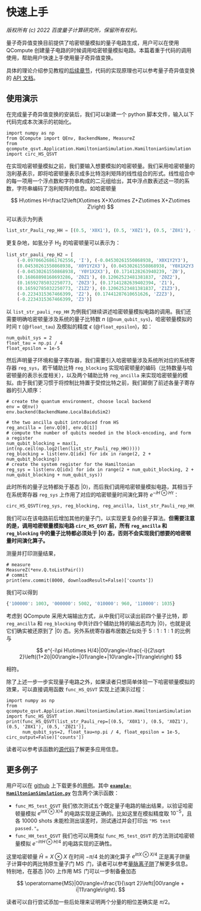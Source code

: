 # 快速上手

*版权所有 (c) 2022 百度量子计算研究所，保留所有权利。*

量子奇异值变换目前提供了哈密顿量模拟的量子电路生成，用户可以在使用 QCompute 创建量子电路的时候调用哈密顿量模拟电路。本篇着重于代码的调用使用，帮助用户快速上手使用量子奇异值变换。

具体的理论介绍参见教程的[后续章节](https://quantum-hub.baidu.com/qsvt/tutorial-introduction)，代码的实现原理也可以参考量子奇异值变换的 [API 文档](https://quantum-hub.baidu.com/docs/qsvt/)。

## 使用演示

在完成量子奇异值变换的安装后，我们可以新建一个 python 脚本文件，输入以下代码完成本次演示的初始化。

```python{.line-numbers}
import numpy as np
from QCompute import QEnv, BackendName, MeasureZ
from qcompute_qsvt.Application.HamiltonianSimulation.HamiltonianSimulation import circ_HS_QSVT
```

在实现哈密顿量模拟之前，我们要输入想要模拟的哈密顿量。我们采用哈密顿量的泡利基表示，即将哈密顿量表示成多比特泡利矩阵的线性组合的形式。线性组合中的每一项用一个浮点数和字符串构成的二元组给出，其中浮点数表述这一项的系数，字符串编码了泡利矩阵的信息。如哈密顿量 

$$
H\otimes H=\frac12\left(X\otimes X+X\otimes Z+Z\otimes X+Z\otimes Z\right)
$$ 

可以表示为列表

```python
list_str_Pauli_rep_HH = [(0.5, 'X0X1'), (0.5, 'X0Z1'), (0.5, 'Z0X1'), (0.5, 'Z0Z1')]
```

更复杂地，如氢分子 $\operatorname{H_2}$ 的哈密顿量可以表示为：

```python
list_str_pauli_rep_H2 = [
    (-0.09706626861762556, 'I'), (-0.04530261550868938, 'X0X1Y2Y3'),
    (0.04530261550868938, 'X0Y1Y2X3'), (0.04530261550868938, 'Y0X1X2Y3'),
    (-0.04530261550868938, 'Y0Y1X2X3'), (0.1714128263940239, 'Z0'),
    (0.16868898168693286, 'Z0Z1'), (0.12062523481381837, 'Z0Z2'),
    (0.16592785032250773, 'Z0Z3'), (0.17141282639402394, 'Z1'),
    (0.16592785032250773, 'Z1Z2'), (0.12062523481381837, 'Z1Z3'),
    (-0.2234315367466399, 'Z2'), (0.17441287610651626, 'Z2Z3'),
    (-0.2234315367466399, 'Z3')]
```

以 `list_str_pauli_rep_HH` 为例我们继续讲述哈密顿量模拟电路的调用。我们还需要明确哈密顿量涉及系统的量子比特数 $n$ (@`num_qubit_sys`)，哈密顿量模拟的时间 $\tau$ (@`float_tau`) 及模拟的精度 $\epsilon$ (@`float_epsilon`)，如：

```python{.line-numbers}
num_qubit_sys = 2
float_tau = np.pi / 4
float_epsilon = 1e-5
```

然后声明量子环境和量子寄存器，我们需要引入哈密顿量涉及系统所对应的系统寄存器 `reg_sys`，若干辅助比特 `reg_blocking` 实现哈密顿量的编码（比特数量与哈密顿量的表示长度相关），以及两个辅助比特 `reg_ancilla` 来实现哈密顿量的模拟。由于我们更习惯于将控制比特置于受控比特之前，我们颠倒了前述各量子寄存器的引入顺序：

```python{.line-numbers}
# create the quantum environment, choose local backend
env = QEnv()
env.backend(BackendName.LocalBaiduSim2)

# the two ancilla qubit introduced from HS
reg_ancilla = [env.Q[0], env.Q[1]]
# compute the number of qubits needed in the block-encoding, and form a register
num_qubit_blocking = max(1, int(np.ceil(np.log2(len(list_str_Pauli_rep_HH)))))
reg_blocking = list(env.Q[idx] for idx in range(2, 2 + num_qubit_blocking))
# create the system register for the Hamiltonian
reg_sys = list(env.Q[idx] for idx in range(2 + num_qubit_blocking, 2 + num_qubit_blocking + num_qubit_sys))
```

此时所有的量子比特都处于基态 $|0\rangle$，而后我们调用哈密顿量模拟电路，其相当于在系统寄存器 `reg_sys` 上作用了对应的哈密顿量时间演化算符 $e^{-iH\otimes H\tau}$：

```python
circ_HS_QSVT(reg_sys, reg_blocking, reg_ancilla, list_str_Pauli_rep_HH, float_tau, float_epsilon)
```

我们可以在该电路前后增加其他的量子门，以实现更复杂的量子算法。**但需要注意的是，调用哈密顿量模拟电路 `circ_HS_QSVT` 前，所有 `reg_ancilla` 和 `reg_blocking` 中的量子比特都必须处于 $|0\rangle$ 态，否则不会实现我们想要的哈密顿量时间演化算子。**

测量并打印测量结果，

```python{.line-numbers}
# measure
MeasureZ(*env.Q.toListPair())
# commit
print(env.commit(8000, downloadResult=False)['counts'])
```

我们可以得到

```python
{'100000': 1003, '000000': 5002, '010000': 960, '110000': 1035}
```

考虑到 QCompute 采用大端输出方式，从中我们可以读出前四个量子比特，即 `reg_ancilla` 和 `reg_blocking` 中共计四个辅助比特的输出态均为 $|0\rangle$，也就是说它们确实被还原到了 $|0\rangle$ 态。另外系统寄存器布居数近似处于 $5:1:1:1$ 的比例与

$$
e^{-i\pi H\otimes H/4}|00\rangle=\frac{-i}{2\sqrt 2}\left((1+2i)|00\rangle+|01\rangle+|10\rangle+|11\rangle\right)
$$

相符。

除了上述一步一步实现量子电路之外，如果读者只想简单体验一下哈密顿量模拟的效果，可以直接调用函数 `func_HS_QSVT` 实现上述演示过程：

```python{.line-numbers}
import numpy as np
from qcompute_qsvt.Application.HamiltonianSimulation.HamiltonianSimulation import func_HS_QSVT
print(func_HS_QSVT(list_str_Pauli_rep=[(0.5, 'X0X1'), (0.5, 'X0Z1'), (0.5, 'Z0X1'), (0.5, 'Z0Z1')], 
      num_qubit_sys=2, float_tau=np.pi / 4, float_epsilon = 1e-5, circ_output=False)['counts'])
```

读者可以参考该函数的[源代码](https://github.com/baidu/QCompute/tree/master/Extensions/QuantumSingularValueTransformation/qcompute_qsvt/Applications/HamiltonianSimulation/HamiltonianSimulation.py)了解更多应用信息。

## 更多例子 

用户可以在 [github](https://github.com/baidu/QCompute/tree/master/Extensions/QuantumSingularValueTransformation/) 上下载更多的[用例](https://github.com/baidu/QCompute/tree/master/Extensions/QuantumSingularValueTransformation/examples/)。其中 [**`example-HamiltonianSimulation.py`**](https://github.com/baidu/QCompute/tree/master/Extensions/QuantumSingularValueTransformation/examples/example-HamiltonianSimulation.py) 包含两个演示函数：

- `func_MS_test_QSVT` 我们依次测试五个既定量子电路的输出结果，以验证哈密顿量模拟 $e^{i\pi X\otimes X/4}$ 的电路实现是正确的。比如这里在模拟精度取 $10^{-5}$，且各 10000 shots 未能检测出误差时，测试通过并会打印出 `"MS test passed."`。
- `func_HH_test_QSVT` 我们也可以用类似 `func_MS_test_QSVT` 的方法测试哈密顿量模拟 $e^{-i\pi H\otimes H/4}$ 的电路实现的正确性。

这里哈密顿量 $\check H= X\otimes X$ 在时间 $-\pi/4$ 处的演化算子 $e^{i\pi X\otimes X/4}$ 正是离子阱量子计算中的两比特原生量子门 $\operatorname{MS}$ 门，读者可以参考[量脉离子阱](https://quanlse.baidu.com/#/doc/tutorial-ion-trap-single-and-two-qubit-gate)了解更多信息。特别地，在基态 $|00\rangle$ 上作用 $\operatorname{MS}$ 门可以一步制备叠加态

$$
\operatorname{MS}|00\rangle=\frac{1}{\sqrt 2}\left(|00\rangle + i|11\rangle\right).
$$

读者可以自行尝试添加一些后处理来证明两个分量的相位差确实是 $\pi/2$。
